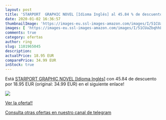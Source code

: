 ```yaml
---
layout: post
title: 'STARPORT  GRAPHIC NOVEL [Idioma Inglés] al 45.84 % de descuento'
date: 2020-01-02 16:36:57
thumbnailImage: 'https://images-eu.ssl-images-amazon.com/images/I/51CUaZbqhhL._SL200_.jpg'
images: [ 'https://images-eu.ssl-images-amazon.com/images/I/51CUaZbqhhL._SL200_.jpg' ]
comments: true
category: ofertas
author: ring
slug: 1101965045
description:
actualPrice: 18.95 EUR
comparePrice: 34.99 EUR
inStock: true
---
```


Está [STARPORT  GRAPHIC NOVEL [Idioma Inglés]](https://www.amazon.com/dp/1101965045/?tag=redken08-20) con 45.84 de descuento por 18.95 EUR (original: 34.99 EUR) en el siguiente enlace!

[![](https://images-eu.ssl-images-amazon.com/images/I/51CUaZbqhhL._SL200_.jpg)](https://www.amazon.com/dp/1101965045/?tag=redken08-20)

[Ver la oferta!!](https://www.amazon.com/dp/1101965045/?tag=redken08-20)

[Consulta otras ofertas en nuestro canal de telegram](https://t.me/s/ofertas25)
